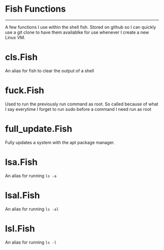 # Fish Functions

----

A few functions I use within the shell fish. Stored on github so I can quickly use a git clone to have them availablke for use whenever I create a new Linux VM.

# cls.Fish

An alias for fish to clear the output of a shell

# fuck.Fish

Used to run the previously run command as root. So called because of what I say everytime I forget to run sudo before a command I need run as root

# full_update.Fish

Fully updates a system with the apt package manager.

# lsa.Fish

An alias for running `ls -a`

# lsal.Fish

An alias for running `ls -al`

# lsl.Fish

An alias for running `ls -l`
